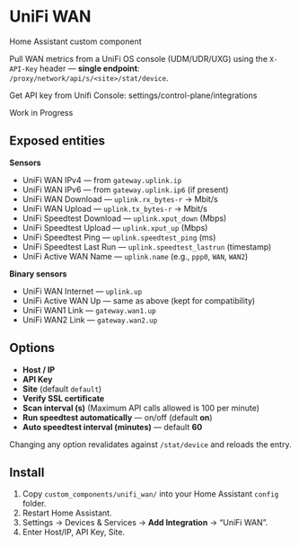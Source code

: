 # UniFi WAN
Home Assistant custom component

Pull WAN metrics from a UniFi OS console (UDM/UDR/UXG) using the `X-API-Key` header — **single endpoint**: `/proxy/network/api/s/<site>/stat/device`.

Get API key from Unifi Console:
  settings/control-plane/integrations

Work in Progress

## Exposed entities
**Sensors**
- UniFi WAN IPv4 — from `gateway.uplink.ip`
- UniFi WAN IPv6 — from `gateway.uplink.ip6` (if present)
- UniFi WAN Download — `uplink.rx_bytes-r` → Mbit/s
- UniFi WAN Upload — `uplink.tx_bytes-r` → Mbit/s
- UniFi Speedtest Download — `uplink.xput_down` (Mbps)
- UniFi Speedtest Upload — `uplink.xput_up` (Mbps)
- UniFi Speedtest Ping — `uplink.speedtest_ping` (ms)
- UniFi Speedtest Last Run — `uplink.speedtest_lastrun` (timestamp)
- UniFi Active WAN Name — `uplink.name` (e.g., `ppp0`, `WAN`, `WAN2`)

**Binary sensors**
- UniFi WAN Internet — `uplink.up`
- UniFi Active WAN Up — same as above (kept for compatibility)
- UniFi WAN1 Link — `gateway.wan1.up`
- UniFi WAN2 Link — `gateway.wan2.up`

## Options
- **Host / IP**
- **API Key**
- **Site** (default `default`)
- **Verify SSL certificate**
- **Scan interval (s)** (Maximum API calls allowed is 100 per minute)
- **Run speedtest automatically** — on/off (default **on**)
- **Auto speedtest interval (minutes)** — default **60**

Changing any option revalidates against `/stat/device` and reloads the entry.

## Install
1. Copy `custom_components/unifi_wan/` into your Home Assistant `config` folder.
2. Restart Home Assistant.
3. Settings → Devices & Services → **Add Integration** → “UniFi WAN”.
4. Enter Host/IP, API Key, Site.


